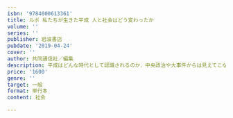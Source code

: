 ```yaml
---
isbn: '9784000613361'
title: ルポ 私たちが生きた平成 人と社会はどう変わったか
volume: ''
series: ''
publisher: 岩波書店
pubdate: '2019-04-24'
cover: ''
author: 共同通信社／編集
description: 平成はどんな時代として認識されるのか．中央政治や大事件からは見えてこない，平成の「素顔」を追う．
price: '1600'
genre: ''
target: 一般
format: 単行本
content: 社会

---
```

